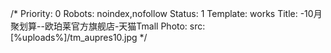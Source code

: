 /*
Priority: 0
Robots: noindex,nofollow
Status: 1
Template: works
Title: -10月聚划算--欧珀莱官方旗舰店-天猫Tmall
Photo: 
  src: [%uploads%]/tm_aupres10.jpg
*/
